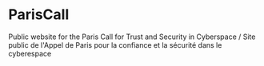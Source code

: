 # ParisCall
Public website for the Paris Call for Trust and Security in Cyberspace / Site public de l'Appel de Paris pour la confiance et la sécurité dans le cyberespace
